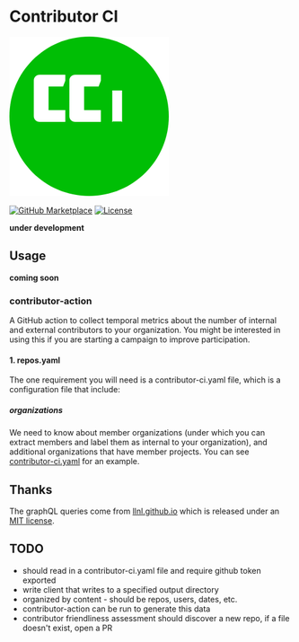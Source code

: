 # Contributor CI

![docs/assets/img/contributor-ci.png](docs/assets/img/contributor-ci.png)

[![GitHub Marketplace](https://img.shields.io/static/v1?label=Marketplace&message=contributor-action&color=blue?style=flat&logo=github)](https://github.com/marketplace/actions/contributor-ci-action)
[![License](https://img.shields.io/badge/license-MIT-brightgreen)](https://github.com/vsoch/contributor-ci-action/blob/master/LICENSE)

**under development**

## Usage

**coming soon**

### contributor-action

A GitHub action to collect temporal metrics about the number of internal and
external contributors to your organization. You might be interested in using
this if you are starting a campaign to improve participation.

#### 1. repos.yaml

The one requirement you will need is a contributor-ci.yaml file, which is a configuration
file that include:

##### organizations

We need to know about member organizations (under which you can extract members and label them as internal
to your organization), and additional organizations that have member projects. 
You can see [contributor-ci.yaml](contributor-ci.yaml) for an example.

## Thanks

The graphQL queries come from [llnl.github.io](https://github.com/LLNL/llnl.github.io) which is released
under an [MIT license](.github/LICENSE-LLNL).

## TODO

 - should read in a contributor-ci.yaml file and require github token exported
 - write client that writes to a specified output directory
 - organized by content - should be repos, users, dates, etc.
 - contributor-action can be run to generate this data
 - contributor friendliness assessment should discover a new repo, if a file doesn't exist, open a PR

